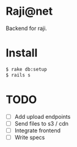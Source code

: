 # Raji@net
 Backend for raji.

# Install
```bash
$ rake db:setup
$ rails s
```

# TODO
- [ ] Add upload endpoints
- [ ] Send files to s3 / cdn
- [ ] Integrate frontend
- [ ] Write specs
